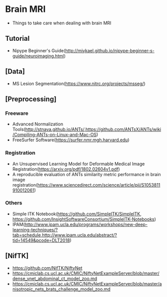 # Brain MRI 
- Things to take care when dealing with brain MRI

## Tutorial

- Nipype Beginner's Guide(http://miykael.github.io/nipype-beginner-s-guide/neuroimaging.html)

## [Data]
- MS Lesion Segmentation(https://www.nitrc.org/projects/msseg/)

## [Preprocessing]

### Freeware
- Advanced Normalization Tools(http://stnava.github.io/ANTs/,https://github.com/ANTsX/ANTs/wiki/Compiling-ANTs-on-Linux-and-Mac-OS)
- FreeSurfer Software(https://surfer.nmr.mgh.harvard.edu)

### Registration
- An Unsupervised Learning Model for Deformable Medical Image Registration(https://arxiv.org/pdf/1802.02604v1.pdf)
- A reproducible evaluation of ANTs similarity metric performance in brain image registration(https://www.sciencedirect.com/science/article/pii/S1053811910012061)

### Others
- Simple ITK Notebook(https://github.com/SimpleITK/SimpleITK, https://github.com/InsightSoftwareConsortium/SimpleITK-Notebooks)
- IPAM(http://www.ipam.ucla.edu/programs/workshops/new-deep-learning-techniques/?tab=schedule,http://www.ipam.ucla.edu/abstract/?tid=14549&pcode=DLT2018)

## [NifTK]

- https://github.com/NifTK/NiftyNet
- https://cmiclab.cs.ucl.ac.uk/CMIC/NiftyNetExampleServer/blob/master/dense_vnet_abdominal_ct_model_zoo.md
- https://cmiclab.cs.ucl.ac.uk/CMIC/NiftyNetExampleServer/blob/master/anisotropic_nets_brats_challenge_model_zoo.md
